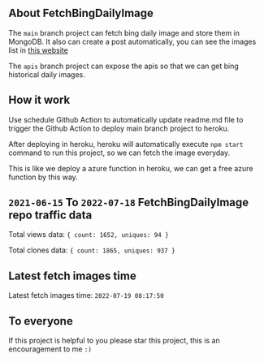 ## About FetchBingDailyImage

The `main` branch project can fetch bing daily image and store them in MongoDB.
It also can create a post automatically, you can see the images list in [this website](https://oursalbum.netlify.app)

The `apis` branch project can expose the apis so that we can get bing historical daily images.

## How it work

Use schedule Github Action to automatically update readme.md file to trigger the Github Action to deploy main branch project to heroku.

After deploying in heroku, heroku will automatically execute `npm start` command to run this project, so we can fetch the image everyday.

This is like we deploy a azure function in heroku, we can get a free azure function by this way.

## `2021-06-15` To `2022-07-18` FetchBingDailyImage repo traffic data

Total views data: `{ count: 1652, uniques: 94 }`

Total clones data: `{ count: 1865, uniques: 937 }`

## Latest fetch images time

Latest fetch images time: `2022-07-19 08:17:50`

## To everyone

If this project is helpful to you please star this project, this is an encouragement to me `:)`



